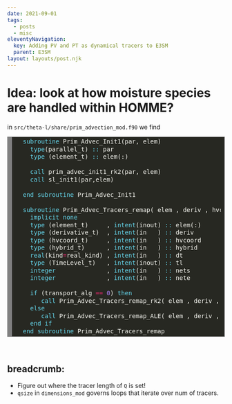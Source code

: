 ```yaml
---
date: 2021-09-01
tags:
  - posts
  - misc
eleventyNavigation:
  key: Adding PV and PT as dynamical tracers to E3SM
  parent: E3SM
layout: layouts/post.njk
---
```


# Idea: look at how moisture species are handled within HOMME?

in `src/theta-l/share/prim_advection_mod.f90` we find

<pre>
<!-- HTML generated using hilite.me --><div style="background: #272822; overflow:auto;width:auto;border:solid gray;border-width:.1em .1em .1em .8em;padding:.2em .6em;"><pre style="margin: 0; line-height: 125%">  <span style="color: #66d9ef">subroutine </span><span style="color: #f8f8f2">Prim_Advec_Init1(par,</span> <span style="color: #f8f8f2">elem)</span>
    <span style="color: #66d9ef">type</span><span style="color: #f8f8f2">(parallel_t)</span> <span style="color: #66d9ef">::</span> <span style="color: #f8f8f2">par</span> 
    <span style="color: #66d9ef">type</span> <span style="color: #f8f8f2">(element_t)</span> <span style="color: #66d9ef">::</span> <span style="color: #f8f8f2">elem(:)</span>

    <span style="color: #66d9ef">call </span><span style="color: #f8f8f2">prim_advec_init1_rk2(par,</span> <span style="color: #f8f8f2">elem)</span>
    <span style="color: #66d9ef">call </span><span style="color: #f8f8f2">sl_init1(par,elem)</span>

  <span style="color: #66d9ef">end subroutine </span><span style="color: #f8f8f2">Prim_Advec_Init1</span>

  <span style="color: #66d9ef">subroutine </span><span style="color: #f8f8f2">Prim_Advec_Tracers_remap(</span> <span style="color: #f8f8f2">elem</span> <span style="color: #f8f8f2">,</span> <span style="color: #f8f8f2">deriv</span> <span style="color: #f8f8f2">,</span> <span style="color: #f8f8f2">hvcoord</span> <span style="color: #f8f8f2">,</span>  <span style="color: #f8f8f2">hybrid</span> <span style="color: #f8f8f2">,</span> <span style="color: #f8f8f2">dt</span> <span style="color: #f8f8f2">,</span> <span style="color: #f8f8f2">tl</span> <span style="color: #f8f8f2">,</span> <span style="color: #f8f8f2">nets</span> <span style="color: #f8f8f2">,</span> <span style="color: #f8f8f2">nete</span> <span style="color: #f8f8f2">)</span>
    <span style="color: #66d9ef">implicit none</span>
<span style="color: #66d9ef">    type</span> <span style="color: #f8f8f2">(element_t)</span>     <span style="color: #f8f8f2">,</span> <span style="color: #66d9ef">intent</span><span style="color: #f8f8f2">(inout)</span> <span style="color: #66d9ef">::</span> <span style="color: #f8f8f2">elem(:)</span>
    <span style="color: #66d9ef">type</span> <span style="color: #f8f8f2">(derivative_t)</span>  <span style="color: #f8f8f2">,</span> <span style="color: #66d9ef">intent</span><span style="color: #f8f8f2">(in</span>   <span style="color: #f8f8f2">)</span> <span style="color: #66d9ef">::</span> <span style="color: #f8f8f2">deriv</span>
    <span style="color: #66d9ef">type</span> <span style="color: #f8f8f2">(hvcoord_t)</span>     <span style="color: #f8f8f2">,</span> <span style="color: #66d9ef">intent</span><span style="color: #f8f8f2">(in</span>   <span style="color: #f8f8f2">)</span> <span style="color: #66d9ef">::</span> <span style="color: #f8f8f2">hvcoord</span>
    <span style="color: #66d9ef">type</span> <span style="color: #f8f8f2">(hybrid_t)</span>      <span style="color: #f8f8f2">,</span> <span style="color: #66d9ef">intent</span><span style="color: #f8f8f2">(in</span>   <span style="color: #f8f8f2">)</span> <span style="color: #66d9ef">::</span> <span style="color: #f8f8f2">hybrid</span>
    <span style="color: #66d9ef">real</span><span style="color: #f8f8f2">(kind</span><span style="color: #f92672">=</span><span style="color: #f8f8f2">real_kind)</span> <span style="color: #f8f8f2">,</span> <span style="color: #66d9ef">intent</span><span style="color: #f8f8f2">(in</span>   <span style="color: #f8f8f2">)</span> <span style="color: #66d9ef">::</span> <span style="color: #f8f8f2">dt</span>
    <span style="color: #66d9ef">type</span> <span style="color: #f8f8f2">(TimeLevel_t)</span>   <span style="color: #f8f8f2">,</span> <span style="color: #66d9ef">intent</span><span style="color: #f8f8f2">(inout)</span> <span style="color: #66d9ef">::</span> <span style="color: #f8f8f2">tl</span>
    <span style="color: #66d9ef">integer</span>              <span style="color: #f8f8f2">,</span> <span style="color: #66d9ef">intent</span><span style="color: #f8f8f2">(in</span>   <span style="color: #f8f8f2">)</span> <span style="color: #66d9ef">::</span> <span style="color: #f8f8f2">nets</span>
    <span style="color: #66d9ef">integer</span>              <span style="color: #f8f8f2">,</span> <span style="color: #66d9ef">intent</span><span style="color: #f8f8f2">(in</span>   <span style="color: #f8f8f2">)</span> <span style="color: #66d9ef">::</span> <span style="color: #f8f8f2">nete</span>

    <span style="color: #66d9ef">if</span> <span style="color: #f8f8f2">(transport_alg</span> <span style="color: #f92672">==</span> <span style="color: #ae81ff">0</span><span style="color: #f8f8f2">)</span> <span style="color: #66d9ef">then</span>
<span style="color: #66d9ef">       call </span><span style="color: #f8f8f2">Prim_Advec_Tracers_remap_rk2(</span> <span style="color: #f8f8f2">elem</span> <span style="color: #f8f8f2">,</span> <span style="color: #f8f8f2">deriv</span> <span style="color: #f8f8f2">,</span> <span style="color: #f8f8f2">hvcoord</span> <span style="color: #f8f8f2">,</span> <span style="color: #f8f8f2">hybrid</span> <span style="color: #f8f8f2">,</span> <span style="color: #f8f8f2">dt</span> <span style="color: #f8f8f2">,</span> <span style="color: #f8f8f2">tl</span> <span style="color: #f8f8f2">,</span> <span style="color: #f8f8f2">nets</span> <span style="color: #f8f8f2">,</span> <span style="color: #f8f8f2">nete</span> <span style="color: #f8f8f2">)</span>
    <span style="color: #66d9ef">else</span>
<span style="color: #66d9ef">       call </span><span style="color: #f8f8f2">Prim_Advec_Tracers_remap_ALE(</span> <span style="color: #f8f8f2">elem</span> <span style="color: #f8f8f2">,</span> <span style="color: #f8f8f2">deriv</span> <span style="color: #f8f8f2">,</span> <span style="color: #f8f8f2">hvcoord</span> <span style="color: #f8f8f2">,</span> <span style="color: #f8f8f2">hybrid</span> <span style="color: #f8f8f2">,</span> <span style="color: #f8f8f2">dt</span> <span style="color: #f8f8f2">,</span> <span style="color: #f8f8f2">tl</span> <span style="color: #f8f8f2">,</span> <span style="color: #f8f8f2">nets</span> <span style="color: #f8f8f2">,</span> <span style="color: #f8f8f2">nete</span> <span style="color: #f8f8f2">)</span>
    <span style="color: #66d9ef">end if</span>
<span style="color: #66d9ef">  end subroutine </span><span style="color: #f8f8f2">Prim_Advec_Tracers_remap</span>
</pre></div>
</pre>

## breadcrumb:
* Figure out where the tracer length of `Q` is set!
* `qsize` in `dimensions_mod` governs loops that iterate over num of tracers.




